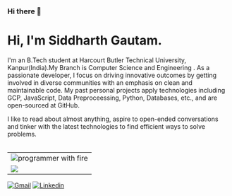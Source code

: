 ### Hi there 👋

<!--
**hadeshowff/HadesHowff** is a ✨ _special_ ✨ repository because its `README.md` (this file) appears on your GitHub profile.

Here are some ideas to get you started:

- 🔭 I’m currently working on ...
- 🌱 I’m currently learning ...
- 👯 I’m looking to collaborate on ...
- 🤔 I’m looking for help with ...
- 💬 Ask me about ...
- 📫 How to reach me: ...
- 😄 Pronouns: ...
- ⚡ Fun fact: ...
-->

# Hi, I'm Siddharth Gautam.

I'm an B.Tech student at Harcourt Butler Technical University, Kanpur(India).My Branch is Computer Science and Engineering . As a passionate developer, I focus on driving innovative outcomes by getting involved in diverse communities with an emphasis on clean and maintainable code. My past personal projects apply technologies including GCP, JavaScript, Data Preproceessing, Python, Databases, etc., and are open-sourced at GitHub.

I like to read about almost anything, aspire to open-ended conversations and tinker with the latest technologies to find efficient ways to solve problems.
<br><br>

<table>
  <tr>
    <td>
      <img src="https://media.giphy.com/media/13HgwGsXF0aiGY/giphy.gif" alt="programmer with fire" >
    </td>
    
   </tr>
  <td>
    <img src="https://github-readme-stats.vercel.app/api/top-langs/?username=hadeshowff&layout=compact&exclude_repo=image-captioning"
  </td>
</table>

[![Gmail](https://img.shields.io/badge/-Gmail-c14438?style=flat&logo=Gmail&logoColor=white)](mailto:siddharthgautam5000@gmail.com)
[![Linkedin](https://img.shields.io/badge/-LinkedIn-blue?style=flat&logo=Linkedin&logoColor=white)](https://www.linkedin.com/in/hadeshowff)
